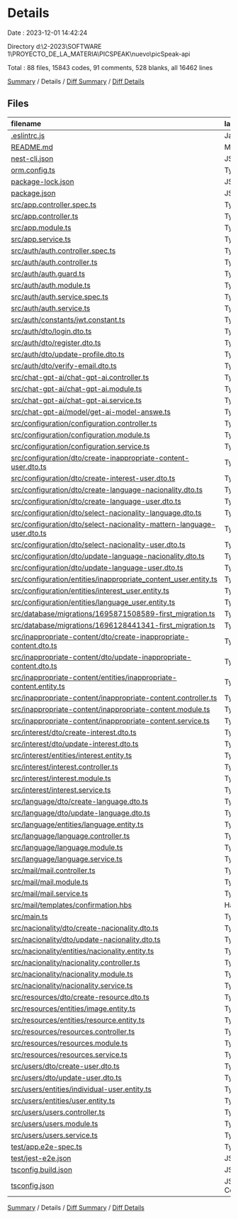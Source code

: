 # Details

Date : 2023-12-01 14:42:24

Directory d:\\2-2023\\SOFTWARE 1\\PROYECTO_DE_LA_MATERIA\\PICSPEAK\\nuevo\\picSpeak-api

Total : 88 files,  15843 codes, 91 comments, 528 blanks, all 16462 lines

[Summary](results.md) / Details / [Diff Summary](diff.md) / [Diff Details](diff-details.md)

## Files
| filename | language | code | comment | blank | total |
| :--- | :--- | ---: | ---: | ---: | ---: |
| [.eslintrc.js](/.eslintrc.js) | JavaScript | 25 | 0 | 1 | 26 |
| [README.md](/README.md) | Markdown | 61 | 2 | 26 | 89 |
| [nest-cli.json](/nest-cli.json) | JSON | 11 | 0 | 1 | 12 |
| [orm.config.ts](/orm.config.ts) | TypeScript | 13 | 2 | 3 | 18 |
| [package-lock.json](/package-lock.json) | JSON | 13,387 | 0 | 1 | 13,388 |
| [package.json](/package.json) | JSON | 89 | 6 | 0 | 95 |
| [src/app.controller.spec.ts](/src/app.controller.spec.ts) | TypeScript | 18 | 0 | 5 | 23 |
| [src/app.controller.ts](/src/app.controller.ts) | TypeScript | 10 | 0 | 3 | 13 |
| [src/app.module.ts](/src/app.module.ts) | TypeScript | 51 | 0 | 2 | 53 |
| [src/app.service.ts](/src/app.service.ts) | TypeScript | 7 | 0 | 2 | 9 |
| [src/auth/auth.controller.spec.ts](/src/auth/auth.controller.spec.ts) | TypeScript | 14 | 0 | 5 | 19 |
| [src/auth/auth.controller.ts](/src/auth/auth.controller.ts) | TypeScript | 48 | 0 | 8 | 56 |
| [src/auth/auth.guard.ts](/src/auth/auth.guard.ts) | TypeScript | 32 | 0 | 7 | 39 |
| [src/auth/auth.module.ts](/src/auth/auth.module.ts) | TypeScript | 22 | 0 | 2 | 24 |
| [src/auth/auth.service.spec.ts](/src/auth/auth.service.spec.ts) | TypeScript | 14 | 0 | 5 | 19 |
| [src/auth/auth.service.ts](/src/auth/auth.service.ts) | TypeScript | 126 | 0 | 32 | 158 |
| [src/auth/constants/jwt.constant.ts](/src/auth/constants/jwt.constant.ts) | TypeScript | 6 | 1 | 2 | 9 |
| [src/auth/dto/login.dto.ts](/src/auth/dto/login.dto.ts) | TypeScript | 10 | 0 | 3 | 13 |
| [src/auth/dto/register.dto.ts](/src/auth/dto/register.dto.ts) | TypeScript | 24 | 0 | 7 | 31 |
| [src/auth/dto/update-profile.dto.ts](/src/auth/dto/update-profile.dto.ts) | TypeScript | 21 | 0 | 9 | 30 |
| [src/auth/dto/verify-email.dto.ts](/src/auth/dto/verify-email.dto.ts) | TypeScript | 6 | 0 | 1 | 7 |
| [src/chat-gpt-ai/chat-gpt-ai.controller.ts](/src/chat-gpt-ai/chat-gpt-ai.controller.ts) | TypeScript | 16 | 0 | 4 | 20 |
| [src/chat-gpt-ai/chat-gpt-ai.module.ts](/src/chat-gpt-ai/chat-gpt-ai.module.ts) | TypeScript | 8 | 0 | 2 | 10 |
| [src/chat-gpt-ai/chat-gpt-ai.service.ts](/src/chat-gpt-ai/chat-gpt-ai.service.ts) | TypeScript | 48 | 2 | 12 | 62 |
| [src/chat-gpt-ai/model/get-ai-model-answe.ts](/src/chat-gpt-ai/model/get-ai-model-answe.ts) | TypeScript | 12 | 0 | 4 | 16 |
| [src/configuration/configuration.controller.ts](/src/configuration/configuration.controller.ts) | TypeScript | 74 | 27 | 3 | 104 |
| [src/configuration/configuration.module.ts](/src/configuration/configuration.module.ts) | TypeScript | 19 | 0 | 2 | 21 |
| [src/configuration/configuration.service.ts](/src/configuration/configuration.service.ts) | TypeScript | 397 | 27 | 55 | 479 |
| [src/configuration/dto/create-inappropriate-content-user.dto.ts](/src/configuration/dto/create-inappropriate-content-user.dto.ts) | TypeScript | 7 | 0 | 3 | 10 |
| [src/configuration/dto/create-interest-user.dto.ts](/src/configuration/dto/create-interest-user.dto.ts) | TypeScript | 7 | 0 | 3 | 10 |
| [src/configuration/dto/create-language-nacionality.dto.ts](/src/configuration/dto/create-language-nacionality.dto.ts) | TypeScript | 5 | 0 | 2 | 7 |
| [src/configuration/dto/create-language-user.dto.ts](/src/configuration/dto/create-language-user.dto.ts) | TypeScript | 7 | 0 | 3 | 10 |
| [src/configuration/dto/select-nacionality-language.dto.ts](/src/configuration/dto/select-nacionality-language.dto.ts) | TypeScript | 7 | 0 | 2 | 9 |
| [src/configuration/dto/select-nacionality-mattern-language-user.dto.ts](/src/configuration/dto/select-nacionality-mattern-language-user.dto.ts) | TypeScript | 5 | 0 | 1 | 6 |
| [src/configuration/dto/select-nacionality-user.dto.ts](/src/configuration/dto/select-nacionality-user.dto.ts) | TypeScript | 5 | 0 | 1 | 6 |
| [src/configuration/dto/update-language-nacionality.dto.ts](/src/configuration/dto/update-language-nacionality.dto.ts) | TypeScript | 8 | 0 | 2 | 10 |
| [src/configuration/dto/update-language-user.dto.ts](/src/configuration/dto/update-language-user.dto.ts) | TypeScript | 11 | 0 | 3 | 14 |
| [src/configuration/entities/inappropriate_content_user.entity.ts](/src/configuration/entities/inappropriate_content_user.entity.ts) | TypeScript | 23 | 0 | 8 | 31 |
| [src/configuration/entities/interest_user.entity.ts](/src/configuration/entities/interest_user.entity.ts) | TypeScript | 23 | 3 | 8 | 34 |
| [src/configuration/entities/language_user.entity.ts](/src/configuration/entities/language_user.entity.ts) | TypeScript | 25 | 3 | 10 | 38 |
| [src/database/migrations/1695871508589-first_migration.ts](/src/database/migrations/1695871508589-first_migration.ts) | TypeScript | 16 | 0 | 5 | 21 |
| [src/database/migrations/1696128441341-first_migration.ts](/src/database/migrations/1696128441341-first_migration.ts) | TypeScript | 14 | 0 | 5 | 19 |
| [src/inappropriate-content/dto/create-inappropriate-content.dto.ts](/src/inappropriate-content/dto/create-inappropriate-content.dto.ts) | TypeScript | 7 | 0 | 2 | 9 |
| [src/inappropriate-content/dto/update-inappropriate-content.dto.ts](/src/inappropriate-content/dto/update-inappropriate-content.dto.ts) | TypeScript | 7 | 0 | 2 | 9 |
| [src/inappropriate-content/entities/inappropriate-content.entity.ts](/src/inappropriate-content/entities/inappropriate-content.entity.ts) | TypeScript | 20 | 0 | 7 | 27 |
| [src/inappropriate-content/inappropriate-content.controller.ts](/src/inappropriate-content/inappropriate-content.controller.ts) | TypeScript | 35 | 0 | 9 | 44 |
| [src/inappropriate-content/inappropriate-content.module.ts](/src/inappropriate-content/inappropriate-content.module.ts) | TypeScript | 11 | 0 | 2 | 13 |
| [src/inappropriate-content/inappropriate-content.service.ts](/src/inappropriate-content/inappropriate-content.service.ts) | TypeScript | 65 | 0 | 13 | 78 |
| [src/interest/dto/create-interest.dto.ts](/src/interest/dto/create-interest.dto.ts) | TypeScript | 5 | 0 | 1 | 6 |
| [src/interest/dto/update-interest.dto.ts](/src/interest/dto/update-interest.dto.ts) | TypeScript | 5 | 0 | 1 | 6 |
| [src/interest/entities/interest.entity.ts](/src/interest/entities/interest.entity.ts) | TypeScript | 19 | 0 | 7 | 26 |
| [src/interest/interest.controller.ts](/src/interest/interest.controller.ts) | TypeScript | 35 | 0 | 7 | 42 |
| [src/interest/interest.module.ts](/src/interest/interest.module.ts) | TypeScript | 11 | 0 | 2 | 13 |
| [src/interest/interest.service.ts](/src/interest/interest.service.ts) | TypeScript | 65 | 0 | 14 | 79 |
| [src/language/dto/create-language.dto.ts](/src/language/dto/create-language.dto.ts) | TypeScript | 11 | 0 | 3 | 14 |
| [src/language/dto/update-language.dto.ts](/src/language/dto/update-language.dto.ts) | TypeScript | 12 | 0 | 3 | 15 |
| [src/language/entities/language.entity.ts](/src/language/entities/language.entity.ts) | TypeScript | 21 | 0 | 8 | 29 |
| [src/language/language.controller.ts](/src/language/language.controller.ts) | TypeScript | 35 | 1 | 9 | 45 |
| [src/language/language.module.ts](/src/language/language.module.ts) | TypeScript | 11 | 0 | 2 | 13 |
| [src/language/language.service.ts](/src/language/language.service.ts) | TypeScript | 65 | 0 | 17 | 82 |
| [src/mail/mail.controller.ts](/src/mail/mail.controller.ts) | TypeScript | 11 | 0 | 4 | 15 |
| [src/mail/mail.module.ts](/src/mail/mail.module.ts) | TypeScript | 38 | 0 | 2 | 40 |
| [src/mail/mail.service.ts](/src/mail/mail.service.ts) | TypeScript | 19 | 0 | 3 | 22 |
| [src/mail/templates/confirmation.hbs](/src/mail/templates/confirmation.hbs) | Handlebars | 6 | 0 | 0 | 6 |
| [src/main.ts](/src/main.ts) | TypeScript | 23 | 0 | 5 | 28 |
| [src/nacionality/dto/create-nacionality.dto.ts](/src/nacionality/dto/create-nacionality.dto.ts) | TypeScript | 5 | 0 | 1 | 6 |
| [src/nacionality/dto/update-nacionality.dto.ts](/src/nacionality/dto/update-nacionality.dto.ts) | TypeScript | 5 | 0 | 1 | 6 |
| [src/nacionality/entities/nacionality.entity.ts](/src/nacionality/entities/nacionality.entity.ts) | TypeScript | 18 | 0 | 9 | 27 |
| [src/nacionality/nacionality.controller.ts](/src/nacionality/nacionality.controller.ts) | TypeScript | 35 | 1 | 9 | 45 |
| [src/nacionality/nacionality.module.ts](/src/nacionality/nacionality.module.ts) | TypeScript | 12 | 0 | 2 | 14 |
| [src/nacionality/nacionality.service.ts](/src/nacionality/nacionality.service.ts) | TypeScript | 65 | 1 | 13 | 79 |
| [src/resources/dto/create-resource.dto.ts](/src/resources/dto/create-resource.dto.ts) | TypeScript | 10 | 0 | 4 | 14 |
| [src/resources/entities/image.entity.ts](/src/resources/entities/image.entity.ts) | TypeScript | 13 | 0 | 5 | 18 |
| [src/resources/entities/resource.entity.ts](/src/resources/entities/resource.entity.ts) | TypeScript | 14 | 0 | 6 | 20 |
| [src/resources/resources.controller.ts](/src/resources/resources.controller.ts) | TypeScript | 37 | 0 | 7 | 44 |
| [src/resources/resources.module.ts](/src/resources/resources.module.ts) | TypeScript | 12 | 0 | 2 | 14 |
| [src/resources/resources.service.ts](/src/resources/resources.service.ts) | TypeScript | 84 | 1 | 17 | 102 |
| [src/users/dto/create-user.dto.ts](/src/users/dto/create-user.dto.ts) | TypeScript | 13 | 0 | 2 | 15 |
| [src/users/dto/update-user.dto.ts](/src/users/dto/update-user.dto.ts) | TypeScript | 6 | 0 | 2 | 8 |
| [src/users/entities/individual-user.entity.ts](/src/users/entities/individual-user.entity.ts) | TypeScript | 40 | 1 | 17 | 58 |
| [src/users/entities/user.entity.ts](/src/users/entities/user.entity.ts) | TypeScript | 20 | 10 | 11 | 41 |
| [src/users/users.controller.ts](/src/users/users.controller.ts) | TypeScript | 31 | 0 | 7 | 38 |
| [src/users/users.module.ts](/src/users/users.module.ts) | TypeScript | 13 | 0 | 2 | 15 |
| [src/users/users.service.ts](/src/users/users.service.ts) | TypeScript | 88 | 1 | 18 | 107 |
| [test/app.e2e-spec.ts](/test/app.e2e-spec.ts) | TypeScript | 20 | 0 | 5 | 25 |
| [test/jest-e2e.json](/test/jest-e2e.json) | JSON | 9 | 0 | 1 | 10 |
| [tsconfig.build.json](/tsconfig.build.json) | JSON | 3 | 2 | 0 | 5 |
| [tsconfig.json](/tsconfig.json) | JSON with Comments | 21 | 0 | 1 | 22 |

[Summary](results.md) / Details / [Diff Summary](diff.md) / [Diff Details](diff-details.md)